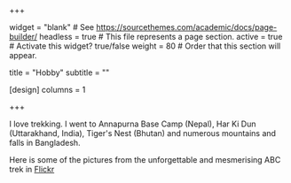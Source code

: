 +++

widget = "blank"  # See https://sourcethemes.com/academic/docs/page-builder/
headless = true  # This file represents a page section.
active = true  # Activate this widget? true/false
weight = 80  # Order that this section will appear.

title = "Hobby"
subtitle = ""

[design]
    columns = 1

+++

I love trekking. I went to Annapurna Base Camp (Nepal), Har Ki Dun (Uttarakhand, India), Tiger's Nest (Bhutan) and numerous mountains and falls in Bangladesh.

Here is some of the pictures from the unforgettable and mesmerising ABC trek in [Flickr](https://flic.kr/s/aHsmVPa41G)